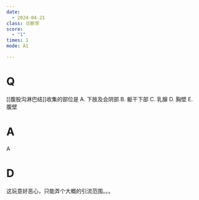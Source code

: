 ```yaml
---
date:
  - 2024-04-21
class: 诊断学
score:
  - "1"
times: 1
mode: A1

--- 
```



# Q
[[腹股沟淋巴结]]收集的部位是
A. 下肢及会阴部
B. 躯干下部 
C. 乳腺
D. 胸壁 
E. 腹壁

# A

A



# D
这玩意好恶心，只能弄个大概的引流范围。。。